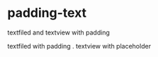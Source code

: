 # padding-text
textfiled and textview with padding

textfiled with padding  . textview with placeholder
